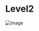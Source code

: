 # Level2
![image](https://user-images.githubusercontent.com/115491975/223515559-1d0c8c7c-ff1b-4e05-add1-daa511944eaa.png)
